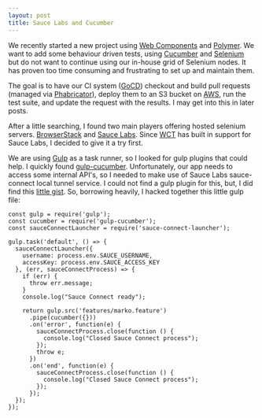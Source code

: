 ```yaml
---
layout: post
title: Sauce Labs and Cucumber
---
```


We recently started a new project using [Web Components][web-components] and [Polymer][polymer].
We want to add some behaviour driven tests, using [Cucumber][cucumber] and [Selenium][selenium]
but do not want to continue using our in-house grid of Selenium nodes. It has proven too time 
consuming and frustrating to set up and maintain them.

The goal is to have our CI system ([GoCD][gocd]) checkout and build pull requests (managed via
[Phabricator][phabricator]), deploy them to an S3 bucket on [AWS][aws], run the test suite, and
update the request with the results. I may get into this in later posts.

After a little searching, I found two main players offering hosted selenium servers.
[BrowserStack][browserstack] and [Sauce Labs][saucelabs]. Since [WCT][wct] has built in
support for Sauce Labs, I decided to give it a try first.

We are using [Gulp][gulp] as a task runner, so I looked for gulp plugins that could help. 
I quickly found [gulp-cucumber][gulp-cucumber]. Unfortunately, our app needs to access some
internal API's, so I needed to make use of Sauce Labs sauce-connect local tunnel service.
I could not find a gulp plugin for this, but, I did find this [little gist][gist].
So, borrowing heavily, I hacked together this little gulp file:

    const gulp = require('gulp');
    const cucumber = require('gulp-cucumber');
    const sauceConnectLauncher = require('sauce-connect-launcher');

    gulp.task('default', () => {
      sauceConnectLauncher({
        username: process.env.SAUCE_USERNAME,
        accessKey: process.env.SAUCE_ACCESS_KEY
      }, (err, sauceConnectProcess) => {
        if (err) {
          throw err.message;
        }
        console.log("Sauce Connect ready");

        return gulp.src('features/marko.feature')
          .pipe(cucumber({}))
          .on('error', function(e) {
            sauceConnectProcess.close(function () {
              console.log("Closed Sauce Connect process");
            });
            throw e;
          })
          .on('end', function(e) {
            sauceConnectProcess.close(function () {
              console.log("Closed Sauce Connect process");
            });
          });
      });
    });



[polymer]: https://www.polymer-project.org/1.0/
[web-components]: http://webcomponents.org/
[cucumber]: https://cucumber.io/
[selenium]: http://www.seleniumhq.org/
[browserstack]: https://www.browserstack.com/
[saucelabs]: https://saucelabs.com/
[gocd]: https://www.go.cd/
[phabricator]: https://www.phacility.com/phabricator/
[aws]: https://aws.amazon.com/
[wct]: https://github.com/Polymer/web-component-tester
[gulp]: http://gulpjs.com/
[gulp-cucumber]: https://www.npmjs.com/package/gulp-cucumber
[gist]: https://gist.github.com/intergalactic-overlords/83114074087666967da3
